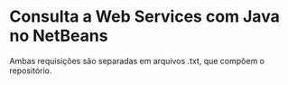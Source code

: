 # Consulta a Web Services com Java no NetBeans
Ambas requisições são separadas em arquivos .txt, que compõem o repositório.
